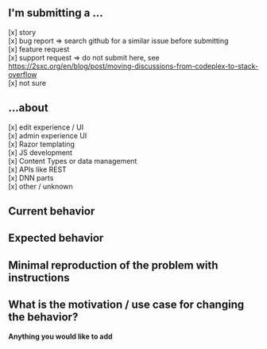 <!-- Please FILL OUT THE FOLLOWING INFORMATION or we will CLOSE YOUR ISSUE WITHOUT INVESTIGATING -->

## I'm submitting a ...  <!-- remove lines which don't apply  -->

[x] story  
[x] bug report => search github for a similar issue before submitting  
[x] feature request  
[x] support request => do not submit here, see https://2sxc.org/en/blog/post/moving-discussions-from-codeplex-to-stack-overflow  
[x] not sure  

## ...about   <!-- remove lines which don't apply  -->
[x] edit experience / UI  
[x] admin experience UI  
[x] Razor templating  
[x] JS development  
[x] Content Types or data management  
[x] APIs like REST  
[x] DNN parts  
[x] other / unknown

## Current behavior <!-- Describe how the bug manifests. -->

## Expected behavior <!-- Describe what the behavior would be without the bug. -->

## Minimal reproduction of the problem with instructions 
<!--
If the current behavior is a bug or you can illustrate your feature request better with an example, 
please provide the *STEPS TO REPRODUCE* and/or a *MINIMAL DEMO* like a screenshot or screencast
-->

## What is the motivation / use case for changing the behavior? <!-- Describe the motivation or the concrete use case -->

**Anything you would like to add**
